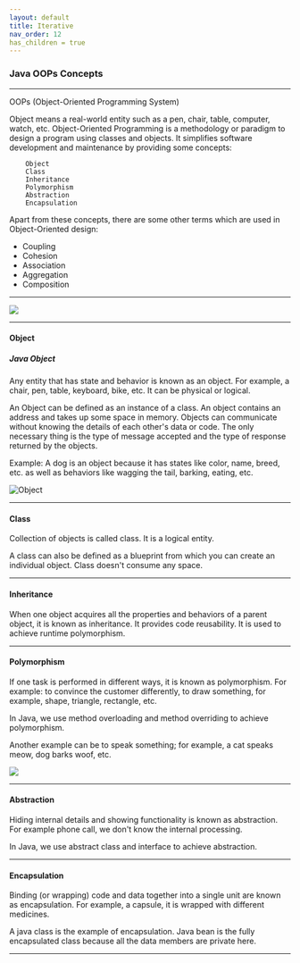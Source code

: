 ```yaml
---
layout: default
title: Iterative
nav_order: 12
has_children = true
---
```

### Java OOPs Concepts

------

OOPs (Object-Oriented Programming System)

Object means a real-world entity such as a pen, chair, table, computer, watch, etc. Object-Oriented Programming is a methodology or paradigm to design a program using classes and objects. It simplifies software development and maintenance by providing some concepts:
```
    Object
    Class
    Inheritance
    Polymorphism
    Abstraction
    Encapsulation
```
Apart from these concepts, there are some other terms which are used in Object-Oriented design:

   - Coupling
   - Cohesion
   - Association
   - Aggregation
   - Composition
   
-------

![](https://static.javatpoint.com/images/java-oops.png)

------

#### Object

##### Java Object

Any entity that has state and behavior is known as an object. For example, a chair, pen, table, keyboard, bike, etc. It can be physical or logical.

An Object can be defined as an instance of a class. An object contains an address and takes up some space in memory. Objects can communicate without knowing the details of each other's data or code. The only necessary thing is the type of message accepted and the type of response returned by the objects.

Example: A dog is an object because it has states like color, name, breed, etc. as well as behaviors like wagging the tail, barking, eating, etc. 

![Object](https://static.javatpoint.com/images/objects.png)

-----


#### Class

Collection of objects is called class. It is a logical entity.

A class can also be defined as a blueprint from which you can create an individual object. Class doesn't consume any space.

-------

#### Inheritance

When one object acquires all the properties and behaviors of a parent object, it is known as inheritance. It provides code reusability. It is used to achieve runtime polymorphism.

-------

#### Polymorphism

If one task is performed in different ways, it is known as polymorphism. For example: to convince the customer differently, to draw something, for example, shape, triangle, rectangle, etc.

In Java, we use method overloading and method overriding to achieve polymorphism.

Another example can be to speak something; for example, a cat speaks meow, dog barks woof, etc.

![](https://static.javatpoint.com/images/polymorphism.gif)

------

#### Abstraction

Hiding internal details and showing functionality is known as abstraction. For example phone call, we don't know the internal processing.

In Java, we use abstract class and interface to achieve abstraction.

-------


#### Encapsulation

Binding (or wrapping) code and data together into a single unit are known as encapsulation. For example, a capsule, it is wrapped with different medicines.

A java class is the example of encapsulation. Java bean is the fully encapsulated class because all the data members are private here.

-----



